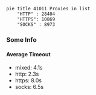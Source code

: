 
```mermaid
pie title 41011 Proxies in list
    "HTTP" : 28404
    "HTTPS": 10869
    "SOCKS" : 8973
```

### Some Info
#### Average Timeout

- mixed: 4.1s
- http: 2.3s
- https: 8.0s
- socks: 6.5s